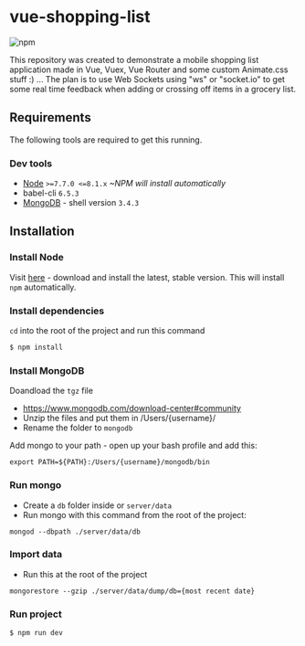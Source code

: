 # vue-shopping-list

![npm][npm-version-image]

This repository was created to demonstrate a mobile shopping list application made in Vue, Vuex, Vue Router and some custom Animate.css stuff :) ... The plan is to use Web Sockets using "ws" or "socket.io" to get some real time feedback when adding or crossing off items in a grocery list.

## Requirements
The following tools are required to get this running.

### Dev tools
* [Node](https://nodejs.org/en/) `>=7.7.0 <=8.1.x` *~NPM will install automatically*
* babel-cli `6.5.3`
* [MongoDB](https://www.mongodb.com/download-center#community) - shell version `3.4.3`

## Installation
### Install Node
Visit [here](https://nodejs.org/en/) - download and install the latest, stable version.
This will install `npm` automatically.

### Install dependencies
`cd` into the root of the project and run this command
```sh
$ npm install
```

### Install MongoDB
Doandload the `tgz` file
- https://www.mongodb.com/download-center#community
- Unzip the files and put them in /Users/{username}/
- Rename the folder to `mongodb`

Add mongo to your path - open up your bash profile and add this:

`export PATH=${PATH}:/Users/{username}/mongodb/bin`

### Run mongo
- Create a `db` folder inside or `server/data`
- Run mongo with this command from the root of the project:

`mongod --dbpath ./server/data/db`

### Import data
- Run this at the root of the project

`mongorestore --gzip ./server/data/dump/db={most recent date}`

### Run project
```sh
$ npm run dev
```

[npm-version-image]: https://img.shields.io/npm/v/npm.svg?maxAge=2592000
